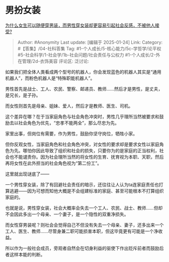 # 男扮女装
[为什么女生可以随便穿男装，而男性穿女装却更容易引起社会反感，不被他人接受?](https://www.zhihu.com/question/375758923/answer/85807343362)

> Author: #Anonymity
> Last update: [编辑于 2025-01-24]
> Link:
> Category: #【答集】/04-社科答集
> Tag: #1-个人成长/5-核心能力/5c-学哲学/论平权 #5-社会科学/1-社会学/1b-社会问题/社会责任与公权力 #1-个人成长/2-外在管理/2d-衣饰美容
> 评论区:
> 泛讨论:

如果我们把全体人类看成两个型号的机器人，你会发现蓝色的机器人其实是“通用机器人”，而粉色机器人是“特殊职能机器人”。

男性首先是战士、工人、农民、警察、邮递员、教师……然后才是男性，是丈夫，是兄长，是子孙。

而女性则首先是母亲、姐妹、爱人，然后才是教师、医生、司机。

这个差异在哪？在于当家庭角色与社会角色冲突时，男性几乎理所当然被要求和鼓励去以社会角色为优先，“忠孝不能两全”，那么尽忠为先。

家里出事，但岗位有需要，作为男性，鼓励你坚守岗位，牺牲小家。

但你反观女性，当家庭角色和社会角色冲突，对女性的要求却是要求女性以家庭角色为先。哪怕你因此导致了组织和社会的损失，只要你为的是家庭的正当权利，社会也不能谴责你。因为社会理所当然的将女性的生育、抚育视为本职、天职，然后再将女性在此外担当的社会角色视为“第二份工”。

这里就出现谜底了——

一个男性穿女装，除了有回避社会责任的暗示，还往往让人认为ta连家庭责任也打算逃避——因为可想而知他大概是不会组建标准的家庭、甚至可能根本不打算组织家庭的。

也就是说，男性穿女装，社会大概率会失去一个工人、农民、战士、教师……但却不会因此多出一个母亲、一个妻子，是一个隐性的双重净损失。

而女性穿男装呢？则社会会觉得自己不但没有失去一个母亲、妻子，还多出来一个工人、医生、教师……尽管身兼二职可能损害本职，但这毕竟更有可能是一个净收益。

所以作为一般社会成员，旁观者自然会在切身利益的驱使下作出贬斥前者而鼓励后者这样本能的判断。
